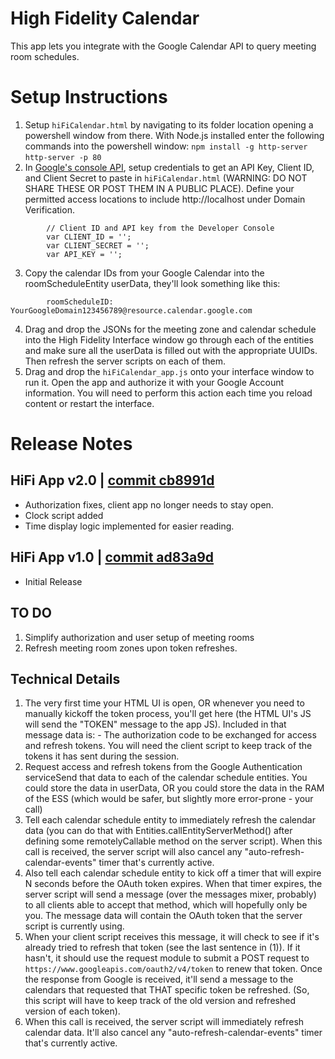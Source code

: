 # High Fidelity Calendar
This app lets you integrate with the Google Calendar API to query meeting room schedules.


# Setup Instructions
1. Setup `hiFiCalendar.html` by navigating to its folder location opening a powershell window from there. With Node.js installed enter the following commands into the powershell window: 
        `npm install -g http-server`
        `http-server -p 80`
2. In [Google's console API](https://console.developers.google.com/projectselector2/apis/credentials?supportedpurview=project), setup credentials to get an API Key, Client ID, and Client Secret to paste in `hiFiCalendar.html` (WARNING: DO NOT SHARE THESE OR POST THEM IN A PUBLIC PLACE).  Define your permitted access locations to include http://localhost under Domain Verification.

```
        // Client ID and API key from the Developer Console
        var CLIENT_ID = '';
        var CLIENT_SECRET = '';
        var API_KEY = '';
```

3. Copy the calendar IDs from your Google Calendar into the roomScheduleEntity userData, they'll look something like this:

```
        roomScheduleID: YourGoogleDomain123456789@resource.calendar.google.com
```

4. Drag and drop the JSONs for the meeting zone and calendar schedule into the High Fidelity Interface window go through each of the entities and make sure all the userData is filled out with the appropriate UUIDs.  Then refresh the server scripts on each of them.
5. Drag and drop the `hiFiCalendar_app.js` onto your interface window to run it. Open the app and authorize it with your Google Account information.  You will need to perform this action each time you reload content or restart the interface.


# Release Notes

## HiFi App v2.0 | [commit cb8991d](https://github.com/highfidelity/hifi-content/pull/361/commits/cb8991d98223a7ad14dca809b8ba507bef9336cb)
- Authorization fixes, client app no longer needs to stay open.
- Clock script added
- Time display logic implemented for easier reading.
## HiFi App v1.0 | [commit ad83a9d](https://github.com/highfidelity/hifi-content/pull/345/commits/ad83a9dc621196e80b234ba205803b61f42c1b88)
- Initial Release


## TO DO
1. Simplify authorization and user setup of meeting rooms
2. Refresh meeting room zones upon token refreshes.


## Technical Details
1. The very first time your HTML UI is open, OR whenever you need to manually kickoff the token process, you'll get here (the HTML UI's JS will send the "TOKEN" message to the app JS). Included in that message data is:
        - The authorization code to be exchanged for access and refresh tokens.
You will need the client script to keep track of the tokens it has sent during the session.
2. Request access and refresh tokens from the Google Authentication serviceSend that data to each of the calendar schedule entities. You could store the data in userData, OR you could store the data in the RAM of the ESS (which would be safer, but slightly more error-prone - your call)
3. Tell each calendar schedule entity to immediately refresh the calendar data (you can do that with Entities.callEntityServerMethod() after defining some remotelyCallable method on the server script). When this call is received, the server script will also cancel any "auto-refresh-calendar-events" timer that's currently active.
4. Also tell each calendar schedule entity to kick off a timer that will expire N seconds before the OAuth token expires. When that timer expires, the server script will send a message (over the messages mixer, probably) to all clients able to accept that method, which will hopefully only be you. The message data will contain the OAuth token that the server script is currently using.
5. When your client script receives this message, it will check to see if it's already tried to refresh that token (see the last sentence in (1)). If it hasn't, it should use the request module to submit a POST request to `https://www.googleapis.com/oauth2/v4/token` to renew that token. Once the response from Google is received, it'll send a message to the calendars that requested that THAT specific token be refreshed. (So, this script will have to keep track of the old version and refreshed version of each token).
6.  When this call is received, the server script will immediately refresh calendar data. It'll also cancel any "auto-refresh-calendar-events" timer that's currently active.